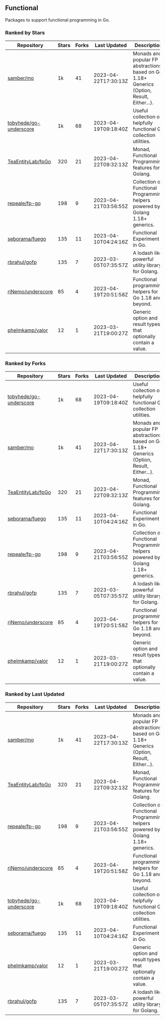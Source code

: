 ## Functional

Packages to support functional programming in Go.

### Ranked by Stars

| Repository | Stars | Forks | Last Updated | Description | 
|------------|-------|-------|--------------|-------------|
| [samber/mo](https://github.com/samber/mo) | 1k | 41 | 2023-04-22T17:30:13Z |  Monads and popular FP abstractions, based on Go 1.18+ Generics (Option, Result, Either...). |
| [tobyhede/go-underscore](https://github.com/tobyhede/go-underscore) | 1k | 68 | 2023-04-19T09:18:40Z |  Useful collection of helpfully functional Go collection utilities. |
| [TeaEntityLab/fpGo](https://github.com/TeaEntityLab/fpGo) | 320 | 21 | 2023-04-22T09:32:13Z |  Monad, Functional Programming features for Golang. |
| [repeale/fp-go](https://github.com/repeale/fp-go) | 198 | 9 | 2023-04-21T03:56:55Z |  Collection of Functional Programming helpers powered by Golang 1.18+ generics. |
| [seborama/fuego](https://github.com/seborama/fuego) | 135 | 11 | 2023-04-10T04:24:16Z |  Functional Experiment in Go. |
| [rbrahul/gofp](https://github.com/rbrahul/gofp) | 135 | 7 | 2023-03-05T07:35:57Z |  A lodash like powerful utility library for Golang. |
| [rjNemo/underscore](https://github.com/rjNemo/underscore) | 85 | 4 | 2023-04-19T20:51:58Z |  Functional programming helpers for Go 1.18 and beyond. |
| [phelmkamp/valor](https://github.com/phelmkamp/valor) | 12 | 1 | 2023-03-21T19:00:27Z |  Generic option and result types that optionally contain a value. |

### Ranked by Forks

| Repository | Stars | Forks | Last Updated | Description | 
|------------|-------|-------|--------------|-------------|
| [tobyhede/go-underscore](https://github.com/tobyhede/go-underscore) | 1k | 68 | 2023-04-19T09:18:40Z |  Useful collection of helpfully functional Go collection utilities. |
| [samber/mo](https://github.com/samber/mo) | 1k | 41 | 2023-04-22T17:30:13Z |  Monads and popular FP abstractions, based on Go 1.18+ Generics (Option, Result, Either...). |
| [TeaEntityLab/fpGo](https://github.com/TeaEntityLab/fpGo) | 320 | 21 | 2023-04-22T09:32:13Z |  Monad, Functional Programming features for Golang. |
| [seborama/fuego](https://github.com/seborama/fuego) | 135 | 11 | 2023-04-10T04:24:16Z |  Functional Experiment in Go. |
| [repeale/fp-go](https://github.com/repeale/fp-go) | 198 | 9 | 2023-04-21T03:56:55Z |  Collection of Functional Programming helpers powered by Golang 1.18+ generics. |
| [rbrahul/gofp](https://github.com/rbrahul/gofp) | 135 | 7 | 2023-03-05T07:35:57Z |  A lodash like powerful utility library for Golang. |
| [rjNemo/underscore](https://github.com/rjNemo/underscore) | 85 | 4 | 2023-04-19T20:51:58Z |  Functional programming helpers for Go 1.18 and beyond. |
| [phelmkamp/valor](https://github.com/phelmkamp/valor) | 12 | 1 | 2023-03-21T19:00:27Z |  Generic option and result types that optionally contain a value. |

### Ranked by Last Updated

| Repository | Stars | Forks | Last Updated | Description | 
|------------|-------|-------|--------------|-------------|
| [samber/mo](https://github.com/samber/mo) | 1k | 41 | 2023-04-22T17:30:13Z |  Monads and popular FP abstractions, based on Go 1.18+ Generics (Option, Result, Either...). |
| [TeaEntityLab/fpGo](https://github.com/TeaEntityLab/fpGo) | 320 | 21 | 2023-04-22T09:32:13Z |  Monad, Functional Programming features for Golang. |
| [repeale/fp-go](https://github.com/repeale/fp-go) | 198 | 9 | 2023-04-21T03:56:55Z |  Collection of Functional Programming helpers powered by Golang 1.18+ generics. |
| [rjNemo/underscore](https://github.com/rjNemo/underscore) | 85 | 4 | 2023-04-19T20:51:58Z |  Functional programming helpers for Go 1.18 and beyond. |
| [tobyhede/go-underscore](https://github.com/tobyhede/go-underscore) | 1k | 68 | 2023-04-19T09:18:40Z |  Useful collection of helpfully functional Go collection utilities. |
| [seborama/fuego](https://github.com/seborama/fuego) | 135 | 11 | 2023-04-10T04:24:16Z |  Functional Experiment in Go. |
| [phelmkamp/valor](https://github.com/phelmkamp/valor) | 12 | 1 | 2023-03-21T19:00:27Z |  Generic option and result types that optionally contain a value. |
| [rbrahul/gofp](https://github.com/rbrahul/gofp) | 135 | 7 | 2023-03-05T07:35:57Z |  A lodash like powerful utility library for Golang. |

